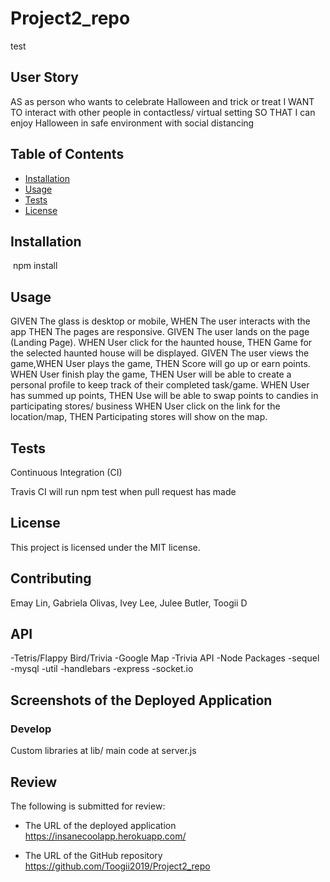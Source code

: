# Project2_repo

test

## User Story

AS as person who wants to celebrate Halloween and trick or treat
I WANT TO interact with other people in contactless/ virtual setting
SO THAT I can enjoy Halloween in safe environment with social distancing 


## Table of Contents
  - [Installation](#installation)
  - [Usage](#usage)
  - [Tests](#tests)
  - [License](#license)

## Installation
  ​
npm install

## Usage
GIVEN The glass is desktop or mobile,
​WHEN The user interacts with the app
​THEN The pages are responsive.
GIVEN The user lands on the page (Landing Page).
​WHEN User click for the haunted house,
​THEN Game for the selected haunted house will be displayed.
GIVEN The user views the game,
​WHEN User plays the game,
​THEN Score will go up or earn points.
WHEN User finish play the game,
THEN User will be able to create a personal profile to keep track of their completed task/game.
WHEN User has summed up points,
THEN Use will be able to swap points to candies in participating stores/ business
WHEN User click on the link for the location/map,
THEN Participating stores will show on the map.

## Tests
Continuous Integration (CI)

Travis CI will run npm test when pull request has made

## License
This project is licensed under the MIT license.

## Contributing
Emay Lin, Gabriela Olivas, Ivey Lee, Julee Butler, Toogii D

## API
-Tetris/Flappy Bird/Trivia
-Google Map
-Trivia API
-Node Packages
-sequel
-mysql
-util
-handlebars
-express
-socket.io

## Screenshots of the Deployed Application 



### Develop

Custom libraries at lib/
main code at server.js

## Review

The following is submitted for review:

* The URL of the deployed application
https://insanecoolapp.herokuapp.com/

* The URL of the GitHub repository
https://github.com/Toogii2019/Project2_repo